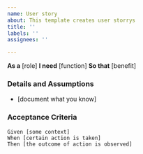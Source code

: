 ```yaml
---
name: User story
about: This template creates user storrys
title: ''
labels: ''
assignees: ''

---
```


**As a** [role] 
**I need** [function] 
**So that** [benefit] 

### Details and Assumptions
* [document what you know]
 
### Acceptance Criteria 
  
```gherkin
Given [some context]
When [certain action is taken]
Then [the outcome of action is observed]
